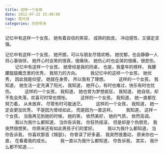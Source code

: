 ```yaml
---
title: 这样一个女孩
date: 2012-07-22 15:48:08
tags: 现代诗
categories: 为你写诗
---
```

记忆中有这样一个女孩，
她有着自信的笑容，
成熟的脸庞，
冲动感性，又镇定坚强。
<!-- more -->
记忆中有这样一个女孩，
她开朗，可以与朋友尽情欢畅，
她忧郁，也会静静一人将心事徜徉，
她开心时会笑的很真，很痛快，
她伤心时也会哭的很痛，很悲伤。
　　
记忆中有这样一个女孩，
她曾经是我的同桌，
也是，我童年的榜样，
我朦朦胧胧概念里的优秀，
我努力的方向。
　　
我记忆中的这样一个女孩，
她优秀，
因此我能仰望，
她就在身旁，
所以我有了理想。
　　
这样的一个女孩，
我知道，
她生活一定充满了阳光，
我知道，
她开心，有时也难过，快乐有时也忧伤。
　　
这样的一个女孩，
我知道，
她也曾为梦想疯狂，
我知道，
她自信，却不免会失落，欢喜可时常也惆怅。
　　
这样的一个女孩，
我知道，
她一直都在努力着，
从未放弃，
尽管有时可能迷茫。
　　
这样的一个女孩，
我知道，
她一定会更加优秀，
不是因为曾经如此，
而是因为一直这样。
　　
我知道，
这样一个女孩，
当我再见到她的时候，
她的笑，
依然美好，
她的气质，
依然高调。
　　
我以为我什么都知道，
当你告诉我，
你狂热摇滚，
但是却是个伪朋克，
我突然很想笑，
你原来还有如此男孩子们的爱好。
　　
我以为我什么都知道，
当你告诉我，
你喜欢那首《锦瑟》，
你曾读了好多遍，
我突然很激动，
原来你也一直，
在看着我的成长。
　　
我一直以为我什么都知道，
你告诉我，
其实，
我什么都不知道……